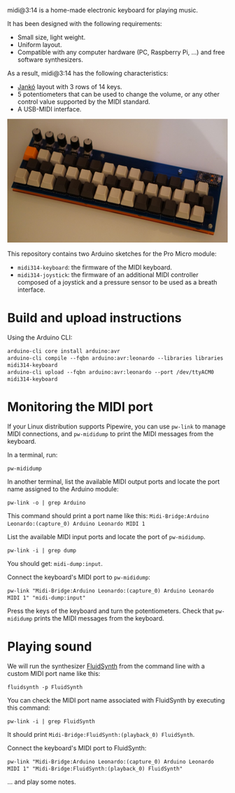 
midi@3:14 is a home-made electronic keyboard for playing music.

It has been designed with the following requirements:

* Small size, light weight.
* Uniform layout.
* Compatible with any computer hardware (PC, Raspberry Pi, &hellip;) and free software synthesizers.

As a result, midi@3:14 has the following characteristics:

* [Jankó](https://en.wikipedia.org/wiki/Jank%C3%B3_keyboard) layout with 3 rows of 14 keys.
* 5 potentiometers that can be used to change the volume, or any other control value supported by the MIDI standard.
* A USB-MIDI interface.

![midi@3:14 keyboard assembly](images/final-assembly.jpg)

This repository contains two Arduino sketches for the Pro Micro module:

* `midi314-keyboard`: the firmware of the MIDI keyboard.
* `midi314-joystick`: the firmware of an additional MIDI controller composed of a joystick and a pressure sensor to be used as a breath interface.

Build and upload instructions
=============================

Using the Arduino CLI:

```
arduino-cli core install arduino:avr
arduino-cli compile --fqbn arduino:avr:leonardo --libraries libraries midi314-keyboard
arduino-cli upload --fqbn arduino:avr:leonardo --port /dev/ttyACM0 midi314-keyboard
```

Monitoring the MIDI port
========================

If your Linux distribution supports Pipewire, you can use `pw-link` to manage MIDI connections,
and `pw-mididump` to print the MIDI messages from the keyboard.

In a terminal, run:

```
pw-mididump
```

In another terminal, list the available MIDI output ports and locate the port name assigned to the Arduino module:

```
pw-link -o | grep Arduino
```

This command should print a port name like this: `Midi-Bridge:Arduino Leonardo:(capture_0) Arduino Leonardo MIDI 1`

List the available MIDI input ports and locate the port of `pw-mididump`.

```
pw-link -i | grep dump
```

You should get: `midi-dump:input`.

Connect the keyboard's MIDI port to `pw-mididump`:

```
pw-link "Midi-Bridge:Arduino Leonardo:(capture_0) Arduino Leonardo MIDI 1" "midi-dump:input"
```

Press the keys of the keyboard and turn the potentiometers.
Check that `pw-mididump` prints the MIDI messages from the keyboard.

Playing sound
=============

We will run the synthesizer [FluidSynth](https://www.fluidsynth.org/) from the command line
with a custom MIDI port name like this:

```
fluidsynth -p FluidSynth
```

You can check the MIDI port name associated with FluidSynth by executing this command:

```
pw-link -i | grep FluidSynth
```

It should print `Midi-Bridge:FluidSynth:(playback_0) FluidSynth`.

Connect the keyboard's MIDI port to FluidSynth:

```
pw-link "Midi-Bridge:Arduino Leonardo:(capture_0) Arduino Leonardo MIDI 1" "Midi-Bridge:FluidSynth:(playback_0) FluidSynth"
```

... and play some notes.
